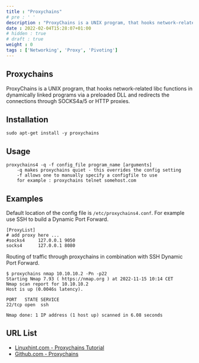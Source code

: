 ```yaml
---
title : "Proxychains"
# pre : ' '
description : "ProxyChains is a UNIX program, that hooks network-related libc functions in dynamically linked programs via a preloaded DLL and redirects the connections through SOCKS4a/5 or HTTP proxies."
date : 2022-02-04T15:28:07+01:00
# hidden : true
# draft : true
weight : 0
tags : ['Networking', 'Proxy', 'Pivoting']
---
```


## Proxychains

ProxyChains is a UNIX program, that hooks network-related libc functions in dynamically linked programs via a preloaded DLL and redirects the connections through SOCKS4a/5 or HTTP proxies.

## Installation

```plain
sudo apt-get install -y proxychains
```

## Usage

```plain
proxychains4 -q -f config_file program_name [arguments]
    -q makes proxychains quiet - this overrides the config setting
    -f allows one to manually specify a configfile to use
    for example : proxychains telnet somehost.com
```

## Examples

Default location of the config file is `/etc/proxychains4.conf`. For example use  SSH to build a Dynamic Port Forward.

```plain
[ProxyList]
# add proxy here ...
#socks4     127.0.0.1 9050
socks4      127.0.0.1 8080
```

Routing of traffic through proxychains in combination with SSH Dynamic Port Forward.

```plain
$ proxychains nmap 10.10.10.2 -Pn -p22
Starting Nmap 7.93 ( https://nmap.org ) at 2022-11-15 10:14 CET
Nmap scan report for 10.10.10.2
Host is up (0.0046s latency).

PORT   STATE SERVICE
22/tcp open  ssh

Nmap done: 1 IP address (1 host up) scanned in 6.08 seconds
```

## URL List

- [Linuxhint.com - Proxychains Tutorial](https://linuxhint.com/proxychains-tutorial/)
- [Github.com - Proxychains](https://github.com/haad/proxychains)
